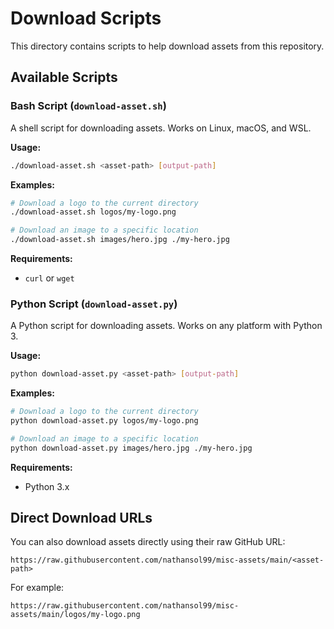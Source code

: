 # Download Scripts

This directory contains scripts to help download assets from this repository.

## Available Scripts

### Bash Script (`download-asset.sh`)

A shell script for downloading assets. Works on Linux, macOS, and WSL.

**Usage:**
```bash
./download-asset.sh <asset-path> [output-path]
```

**Examples:**
```bash
# Download a logo to the current directory
./download-asset.sh logos/my-logo.png

# Download an image to a specific location
./download-asset.sh images/hero.jpg ./my-hero.jpg
```

**Requirements:**
- `curl` or `wget`

### Python Script (`download-asset.py`)

A Python script for downloading assets. Works on any platform with Python 3.

**Usage:**
```bash
python download-asset.py <asset-path> [output-path]
```

**Examples:**
```bash
# Download a logo to the current directory
python download-asset.py logos/my-logo.png

# Download an image to a specific location
python download-asset.py images/hero.jpg ./my-hero.jpg
```

**Requirements:**
- Python 3.x

## Direct Download URLs

You can also download assets directly using their raw GitHub URL:

```
https://raw.githubusercontent.com/nathansol99/misc-assets/main/<asset-path>
```

For example:
```
https://raw.githubusercontent.com/nathansol99/misc-assets/main/logos/my-logo.png
```
